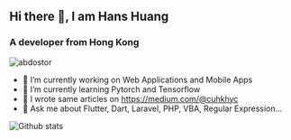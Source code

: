 ## Hi there 👋, I am Hans Huang
### A developer from Hong Kong
<img src="https://komarev.com/ghpvc/?username=2000calories&label=Profile%20views&color=0e75b6&style=flat" alt="abdostor" />

- 🔭 I’m currently working on Web Applications and Mobile Apps
- 🌱 I’m currently learning Pytorch and Tensorflow
- 📝 I wrote same articles on https://medium.com/@cuhkhyc
- 💬 Ask me about Flutter, Dart, Laravel, PHP, VBA, Regular Expression...

![Github stats](https://github-readme-stats.vercel.app/api?username=2000calories&theme=highcontrast&show_icons=true&count_private=true)

<!--
**2000calories/2000calories** is a ✨ _special_ ✨ repository because its `README.md` (this file) appears on your GitHub profile.

Here are some ideas to get you started:

- 🔭 I’m currently working on ...
- 🌱 I’m currently learning ...
- 👯 I’m looking to collaborate on ...
- 🤔 I’m looking for help with ...
- 💬 Ask me about ...
- 📫 How to reach me: ...
- 😄 Pronouns: ...
- ⚡ Fun fact: ...
-->
